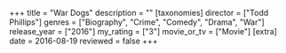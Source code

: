 +++
title = "War Dogs"
description = ""
[taxonomies]
director = ["Todd Phillips"] 
genres = ["Biography", "Crime", "Comedy", "Drama", "War"]
release_year = ["2016"]
my_rating = ["3"]
movie_or_tv = ["Movie"]
[extra]
date = 2016-08-19
reviewed = false
+++

